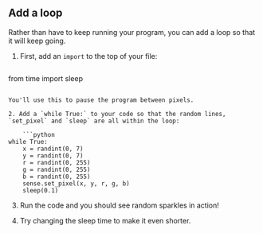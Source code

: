 ## Add a loop

Rather than have to keep running your program, you can add a loop so that it will keep going.

1. First, add an `import` to the top of your file:
    
    ```python
from time import sleep
```

You'll use this to pause the program between pixels.

2. Add a `while True:` to your code so that the random lines, `set_pixel` and `sleep` are all within the loop:
    
    ```python
while True:
    x = randint(0, 7)
    y = randint(0, 7)
    r = randint(0, 255)
    g = randint(0, 255)
    b = randint(0, 255)
    sense.set_pixel(x, y, r, g, b)
    sleep(0.1)
```

3. Run the code and you should see random sparkles in action!

4. Try changing the sleep time to make it even shorter.